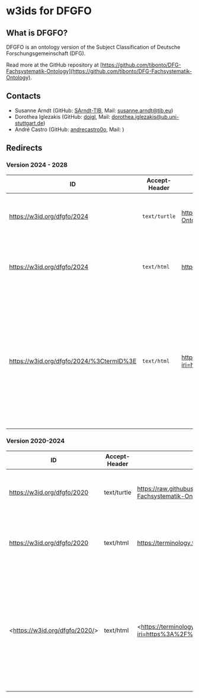 # w3ids for DFGFO

## What is DFGFO?

DFGFO is an ontology version of the Subject Classification of Deutsche Forschungsgemeinschaft (DFG).

Read more at the GitHub repository at [https://github.com/tibonto/DFG-Fachsystematik-Ontology](https://github.com/tibonto/DFG-Fachsystematik-Ontology).

## Contacts

* Susanne Arndt (GitHub: [SArndt-TIB](https://github.com/SArndt-TIB), Mail: <susanne.arndt@tib.eu>)
* Dorothea Iglezakis (GitHub: [doigl](https://github.com/doigl), Mail: <dorothea.iglezakis@ub.uni-stuttgart.de>)
* André Castro (GitHub: [andrecastro0o](https://github.com/andrecastro0o), Mail: )
<!-- * Name Name (name.name@example.com) -->

## Redirects

### Version 2024 - 2028

|ID|Accept-Header|Target|Description|
|-|-|-|-|
|<https://w3id.org/dfgfo/2024>|`text/turtle`|<https://raw.githubusercontent.com/tibonto/DFG-Fachsystematik-Ontology/2024-YYYY-MM-DD/dfgfo.ttl>|Turtle file (.ttl) of the entire ontology (2024 version)|
|<https://w3id.org/dfgfo/2024>|`text/html`|<https://terminology.tib.eu/ts/ontologies/dfgfo2024>|Landing page of DFGFO 2024 at the TIB Terminology Service|
|<https://w3id.org/dfgfo/2024/%3CtermID%3E>|`text/html`|<https://terminology.tib.eu/ts/ontologies/dfgfo2024/terms?iri=https%3A%2F%2Fw3id.org%2Fdfgfo%2F2024%2F%3CtermID%3E>|Landing page of a specific DFGFO 2024 term at the TIB Terminology Service; for example, for term `3.16-01 Preparatory and Physical Chemistry of Polymer`, the `termID` would be `3.16-01`|

### Version 2020-2024

|ID|Accept-Header|Target|Description|
|-|-|-|-|  
|<https://w3id.org/dfgfo/2020>|text/turtle|<https://raw.githubusercontent.com/tibonto/DFG-Fachsystematik-Ontology/2023-01-17/dfgfo.ttl>|Turtle file (.ttl) of the entire ontology (2020 version)|
|<https://w3id.org/dfgfo/2020>|text/html|<https://terminology.tib.eu/ts/ontologies/dfgfo>|Landing page of DFGFO 2020 at the TIB Terminology Service|
|<https://w3id.org/dfgfo/2020/<termID>>|text/html|<https://terminology.tib.eu/ts/ontologies/dfgfo/terms?iri=https%3A%2F%2Fgithub.com%2Ftibonto%2Fdfgfo%2F<termID>>|Landing page of a specific DFGFO 2020 term at the TIB Terminology Service, f.e. for term '44 Computer Science, Systems and Electrical Engineering', the termID would be 44|
